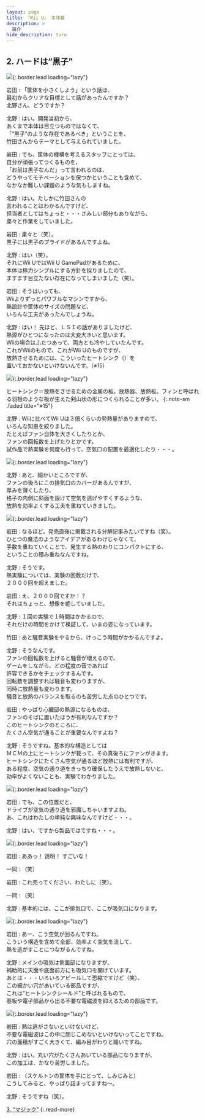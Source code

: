 ```yaml
---
layout: page
title: 『Wii U』 本体篇
description: >
  简介
hide_description: ture
---
```


## 2. ハードは“黒子”

![](/interviews/jp/wiiu/hardware/vol1/img/mainvisual2.jpg){:.border.lead loading="lazy"}



岩田
: 「筐体を小さくしよう」という話は、<br>最初からクリアな目標として話があったんですか？<br>北野さん、どうですか？

北野
: はい。開発当初から、<br>あくまで本体は目立つものではなくて、<br>「“黒子”のような存在であるべき」ということを、<br>竹田さんからテーマとして与えられていました。

岩田
: でも、筐体の機構を考えるスタッフにとっては、<br>自分が頑張ってつくるものを、<br>「お前は黒子なんだ」って言われるのは、<br>どうやってモチベーションを保つかということも含めて、<br>なかなか難しい課題のような気もしますね。

北野
: はい。たしかに竹田さんの<br>言われることはわかるんですけど、<br>担当者としてはちょっと・・・さみしい部分もありながら、<br>粛々と作業をしていました。

岩田
: 粛々と（笑）。<br>黒子には黒子のプライドがあるんですよね。

北野
: はい（笑）。<br>それにWii UではWii U GamePadがあるために、<br>本体は極力シンプルにする方針を採りましたので、<br>ますます目立たない存在になってしまいました（笑）。

岩田
: そうはいっても、<br>Wiiよりずっとパワフルなマシンですから、<br>熱設計や筐体のサイズの問題など、<br>いろんな工夫があったんでしょうね。

北野
: はい！ 先ほど、ＬＳＩの話がありましたけど、<br>熱源がひとつになったのは大変大きいと思います。<br>Wiiの場合はふたつあって、両方とも冷やしていたんです。<br>これがWiiのもので、これがWii Uのものですが、<br>放熱させるためには、こういったヒートシンク（）を<br>置いておかないといけないんです。（※15）

![](/interviews/jp/wiiu/hardware/vol1/img/slide005.jpg){:.border.lead loading="lazy"}




ヒートシンク＝放熱をさせるための金属の板。放熱器、放熱板。フィンと呼ばれる羽根のような板が生えた剣山状の形につくられることが多い。
{:.note-sm .faded title="※15"}

北野
: Wiiに比べてWii Uは３倍くらいの発熱量がありますので、<br>いろんな知恵を絞りました。<br>たとえばファン自体を大きくしたりとか、<br>ファンの回転数を上げたりとかです。<br>試作品で熱実験を何度も行って、空気口の配置を最適化したり・・・。

![](/interviews/jp/wiiu/hardware/vol1/img/slide006.jpg){:.border.lead loading="lazy"}


北野
: あと、細かいところですが、<br>ファンの後ろにこの排気口のカバーがあるんですが、<br>厚みを薄くしたり、<br>格子の内側に斜面を設けて空気を逃げやすくするような、<br>放熱を効率よくする工夫を重ねていきました。

![](/interviews/jp/wiiu/hardware/vol1/img/slide007.jpg){:.border.lead loading="lazy"}


岩田
: なるほど。発売直後に掲載される分解記事みたいですね（笑）。<br>ひとつの魔法のようなアイデアがあるわけじゃなくて、<br>手数を重ねていくことで、発生する熱のわりにコンパクトにする、<br>ということの積み重ねなんですね。

北野
: そうです。<br>熱実験については、実験の回数だけで、<br>２０００回を超えました。

岩田
: え、２０００回ですか！？<br>それはちょっと、想像を絶していました。

北野
: １回の実験で１時間はかかるので、<br>それだけの時間をかけて検証して、いまの姿になっています。

竹田
: あと騒音実験をやるから、けっこう時間がかかるんですよ。

北野
: そうなんです。<br>ファンの回転数を上げると騒音が増えるので、<br>ゲームをしながら、どの程度の音であれば<br>許容できるかをチェックするんです。<br>回転数を調整すれば騒音も変わりますが、<br>同時に放熱量も変わります。<br>騒音と放熱のバランスを取るのも苦労した点のひとつです。

岩田
: やっぱり心臓部の熱源になるものは、<br>ファンのそばに置いたほうが有利なんですか？<br>このヒートシンクのところに、<br>たくさん空気が通ることが重要なんですよね？

北野
: そうですね。基本的な構造としては<br>ＭＣＭの上にヒートシンクが載って、その真後ろにファンがきます。<br>ヒートシンクにたくさん空気が通るほど放熱には有利ですが、<br>ある程度、空気の通り道をきっちり確保したうえで放熱しないと、<br>効率がよくないことも、実験でわかりました。

![](/interviews/jp/wiiu/hardware/vol1/img/slide008.jpg){:.border.lead loading="lazy"}


岩田
: でも、この位置だと、<br>ドライブが空気の通り道を邪魔しちゃいますよね。<br>あ、これはわたしの単純な興味なんですけど・・・。

北野
: はい、ですから製品ではですね・・・。

![](/interviews/jp/wiiu/hardware/vol1/img/slide009.jpg){:.border.lead loading="lazy"}


岩田
: ああっ！ 透明！ すごいな！

一同
: （笑）

岩田
: これ売ってください、わたしに（笑）。

一同
: （笑）

北野
: 基本的には、ここが排気口で、ここが吸気口になります。

![](/interviews/jp/wiiu/hardware/vol1/img/slide010.jpg){:.border.lead loading="lazy"}


岩田
: あー、こう空気が回るんですね。<br>こういう構造を含めて全部、効率よく空気を流して、<br>熱を逃がすことにつながるんですね。

北野
: メインの吸気は側面部になりますが、<br>補助的に天面や底面前方にも吸気口を開けています。<br>あとは・・・いろいろアピールして恐縮ですけど（笑）、<br>この細かい穴があいている部品ですが、<br>これは“ヒートシンクシールド”と呼ばれるもので、<br>基板や電子部品から出る不要な電磁波を抑えるための部品です。

![](/interviews/jp/wiiu/hardware/vol1/img/slide011.jpg){:.border.lead loading="lazy"}


岩田
: 熱は逃がさないといけないけど、<br>不要な電磁波はこの中に閉じこめないといけないってことですね。<br>穴の面積がすごく大きくて、編み目がわりと細いですね。

北野
: はい。丸い穴がたくさんあいている部品になりますが、<br>この加工は、かなり苦労しました。

岩田
: （スケルトンの筐体を手にとって、しみじみと）<br>こうしてみると、やっぱり詰まってますね～。

北野
: そうですね（笑）。



[3. “マジック”](3.md)
{:.read-more}